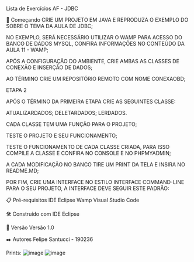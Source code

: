 Lista de Exercícios AF - JDBC

🚀 Começando
CRIE UM PROJETO EM JAVA E REPRODUZA O EXEMPLO DO SOBRE O TEMA DA AULA DE JDBC;

NO EXEMPLO, SERÁ NECESSÁRIO UTILIZAR O WAMP PARA ACESSO DO BANCO DE DADOS MYSQL, CONFIRA INFORMAÇÕES NO CONTEÚDO DA AULA 11 - WAMP;

APÓS A CONFIGURAÇÃO DO AMBIENTE, CRIE AMBAS AS CLASSES DE CONEXÃO E INSERÇÃO DE DADOS;

AO TÉRMINO CRIE UM REPOSITÓRIO REMOTO COM NOME CONEXAOBD;

ETAPA 2

APÓS O TÉRMINO DA PRIMEIRA ETAPA CRIE AS SEGUINTES CLASSE:

ATUALIZARDADOS; DELETARDADOS; LERDADOS.

CADA CLASSE TEM UMA FUNÇÃO PARA O PROJETO;

TESTE O PROJETO E SEU FUNCIONAMENTO;

TESTE O FUNCIONAMENTO DE CADA CLASSE CRIADA, PARA ISSO COMPILE A CLASSE E CONFIRA NO CONSOLE E NO PHPMYADMIN;

A CADA MODIFICAÇÃO NO BANCO TIRE UM PRINT DA TELA E INSIRA NO README.MD;

POR FIM, CRIE UMA INTERFACE NO ESTILO INTERFACE COMMAND-LINE PARA O SEU PROJETO, A INTERFACE DEVE SEGUIR ESTE PADRÃO:

📋 Pré-requisitos IDE Eclipse
Wamp
Visual Studio Code

🛠️ Construído com IDE Eclipse

📌 Versão Versão 1.0

✒️ Autores Felipe Santucci - 190236

Prints:
![image](https://github.com/user-attachments/assets/7931a54c-3a57-410b-a209-29827b08299e)
![image](https://github.com/user-attachments/assets/e1bd5f35-75d3-4f61-8c27-2ed5d229b5e5)
